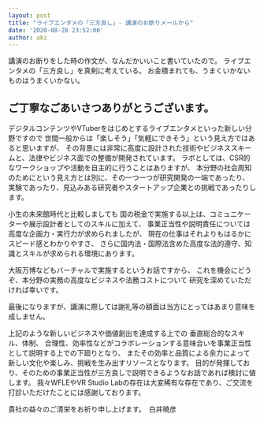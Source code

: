 ```yaml
---
layout: post
title: "ライブエンタメの「三方良し」- 講演のお断りメールから"
date: '2020-08-28 23:52:00'
author: aki
---
```


講演のお断りをした時の作文が、なんだかいいこと書いていたので。
ライブエンタメの「三方良し」を真剣に考えている。
お金積まれても、うまくいかないものはうまくいかない。

## ご丁寧なごあいさつありがとうございます。

デジタルコンテンツやVTuberをはじめとするライブエンタメといった新しい分野ですので
世間一般からは「楽しそう」「気軽にできそう」という見え方ではあると思いますが、
その背景には非常に高度に設計された技術やビジネススキームと、法律やビジネス面での整備が開発されています。
ラボとしては、CSR的なワークショップや活動を自主的に行うことはありますが、 
本分野の社会周知のためにという見え方とは別に、その一つ一つが研究開発の一端であったり、
実験であったり、見込みある研究者やスタートアップ企業との挑戦であったりします。

小生の未来館時代と比較しましても
国の税金で実施する以上は、コミュニケーターや展示設計者としてのスキルに加えて、
事業正当性や説明責任については高度な企画力・実行力が求められましたが、
現在の仕事はそれよりもはるかにスピード感とわかりやすさ、
さらに国内法・国際法含めた高度な法的遵守、知識とスキルが求められる環境にあります。

大阪万博などもバーチャルで実施するというお話ですから、
これを機会にどうぞ、本分野の実務の高度なビジネスや法務コストについて
研究を深めていただければ幸いです。

最後になりますが、講演に際しては謝礼等の額面は当方にとってはあまり意味を成しません。

上記のような新しいビジネスや価値創出を達成する上での 垂直総合的なスキル、体制、
合理性、効率性などがコラボレーションする意味合いを事業正当性として説明する上での下廻りとなり、
またその効率と品質による余力によって新しい文化や楽しみ、挑戦を生み出すリソースとなります。
目的が発揮しており、そのための事業正当性が三方良しで説明できるようなお話であれば検討に値します。
我々WFLEやVR Studio Labの存在は大変稀有な存在であり、ご交流を打診いただけたことには感謝しております。

貴社の益々のご清栄をお祈り申し上げます。　白井暁彦
